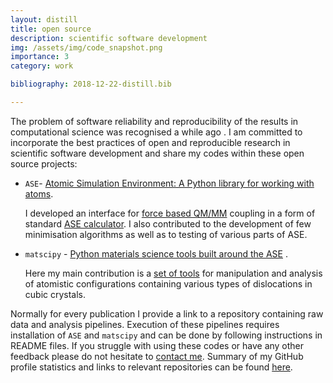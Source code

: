 ```yaml
---
layout: distill
title: open source
description: scientific software development
img: /assets/img/code_snapshot.png
importance: 3
category: work

bibliography: 2018-12-22-distill.bib

---
```


The problem of software reliability and reproducibility of the results in computational science was recognised a while ago <d-cite key="merali2010computational,Baker2016"></d-cite>. I am committed to incorporate the best practices of open and reproducible research <d-cite key="Mesirov2010, manifesto, FAIR"></d-cite> in scientific software development and share my codes within these open source projects:

- `ASE`- [Atomic Simulation Environment: A Python library for working with atoms](https://wiki.fysik.dtu.dk/ase/).

    I developed an interface for [force based QM/MM](https://wiki.fysik.dtu.dk/ase/ase/calculators/qmmm.html?highlight=qmmm#force-based-qm-mm) coupling in a form of standard [ASE calculator](https://wiki.fysik.dtu.dk/ase/ase/calculators/calculators.html#module-ase.calculators). I also contributed to the development of few minimisation algorithms as well as to testing of various parts of ASE.

- `matscipy` - [Python materials science tools built around the ASE](https://github.com/libAtoms/matscipy) <d-cite key="Grigorev2024_matscipy"></d-cite>.

    Here my main contribution is a [set of tools](https://github.com/libAtoms/matscipy/blob/master/matscipy/dislocation.py) for manipulation and analysis of atomistic configurations containing various types of dislocations in cubic crystals.

Normally for every publication I provide a link to a repository containing raw data and analysis pipelines. Execution of these pipelines requires installation of `ASE` and `matscipy` and can be done by following instructions in README files. If you struggle with using these codes or have any other feedback please do not hesitate to [contact me](mailto:Petr.Y.Grigorev@gmail.com). Summary of my GitHub profile statistics and links to relevant repositories can be found [here](/repositories).
